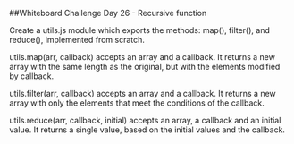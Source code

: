 ##Whiteboard Challenge Day 26 - Recursive function

Create a utils.js module which exports the methods: map(), filter(), and reduce(), implemented from scratch.

utils.map(arr, callback) accepts an array and a callback.  It returns a new array with the same length as the original, but with the elements modified by callback.

utils.filter(arr, callback) accepts an array and a callback.  It returns a new array with only the elements that meet the conditions of the callback.

utils.reduce(arr, callback, initial) accepts an array, a callback and an initial value.  It returns a single value, based on the initial values and the callback.
